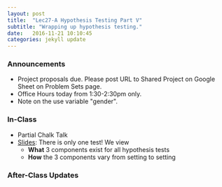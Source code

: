 ```yaml
---
layout: post
title:  "Lec27-A Hypothesis Testing Part V"
subtitle: "Wrapping up hypothesis testing."
date:   2016-11-21 10:10:45
categories: jekyll update
---
```




### Announcements

* Project proposals due. Please post URL to Shared Project on Google Sheet on Problem Sets page.
* Office Hours today from 1:30-2:30pm only. 
* Note on the use variable "gender".



### In-Class

* Partial Chalk Talk
* <a href = "{{ site.baseurl }}/assets/3-Statistical_Inference/hypothesis_testing_V.html" target = "_blank">Slides</a>: There is only one test! We view
    + **What** 3 components exist for all hypothesis tests
    + **How** the 3 components vary from setting to setting

### After-Class Updates

<!--
* Lec25 <a href = "{{ site.baseurl }}/assets/LC/hypothesis_testing.html" target = "_blank">learning check discussion</a>
-->
